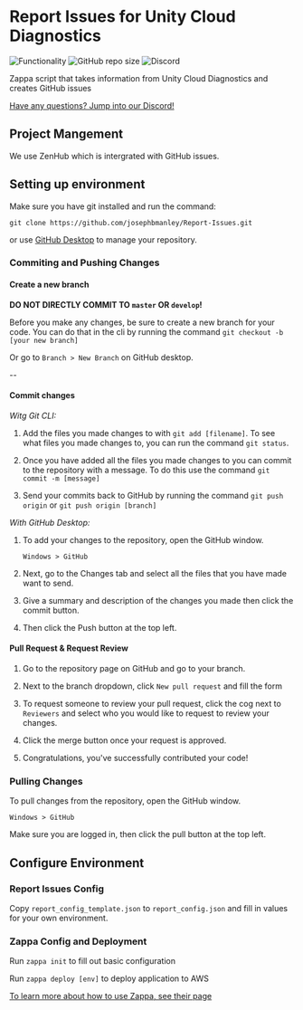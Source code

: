 # Report Issues for Unity Cloud Diagnostics
![Functionality](https://img.shields.io/badge/Build-Not%20Functional-red.svg)
![GitHub repo size](https://img.shields.io/github/repo-size/toda-studios/Report-Issues.svg)
![Discord](https://img.shields.io/discord/559845341185310724.svg)

Zappa script that takes information from Unity Cloud Diagnostics and creates GitHub issues

[Have any questions? Jump into our Discord!](https://discord.gg/UCgkKDv)

## Project Mangement

We use ZenHub which is intergrated with GitHub issues.

## Setting up environment

Make sure you have git installed and run the command:

`git clone https://github.com/josephbmanley/Report-Issues.git`

or use [GitHub Desktop](https://desktop.github.com) to manage your repository.


### Commiting and Pushing Changes

#### Create a new branch

**DO NOT DIRECTLY COMMIT TO `master` OR `develop`!**

Before you make any changes, be sure to create a new branch for your code. You can do that in the cli by running the command `git checkout -b [your new branch]`

Or go to `Branch > New Branch` on GitHub desktop.



--
#### Commit changes

_Witg Git CLI:_

1. Add the files you made changes to with `git add [filename]`. To see what files you made changes to, you can run the command `git status`.

2. Once you have added all the files you made changes to you can commit to the repository with a message. To do this use the command `git commit -m [message]`

3. Send your commits back to GitHub by running the command `git push origin` or `git push origin [branch]`

_With GitHub Desktop:_

1. To add your changes to the repository, open the GitHub window.

    `Windows > GitHub`


2. Next, go to the Changes tab and select all the files that you have made want to send.

3. Give a summary and description of the changes you made then click the commit button.

4. Then click the Push button at the top left.

#### Pull Request & Request Review

1. Go to the repository page on GitHub and go to your branch.

2. Next to the branch dropdown, click `New pull request` and fill the form

3. To request someone to review your pull request, click the cog next to `Reviewers` and select who you would like to request to review your changes.

4. Click the merge button once your request is approved.

5. Congratulations, you've successfully contributed your code!

### Pulling Changes
To pull changes from the repository, open the GitHub window.

`Windows > GitHub`

Make sure you are logged in, then click the pull button at the top left.

## Configure Environment

### Report Issues Config

Copy `report_config_template.json` to `report_config.json` and fill in values for your own environment.

### Zappa Config and Deployment

Run `zappa init` to fill out basic configuration

Run `zappa deploy [env]` to deploy application to AWS

[To learn more about how to use Zappa, see their page](https://github.com/Miserlou/Zappa)